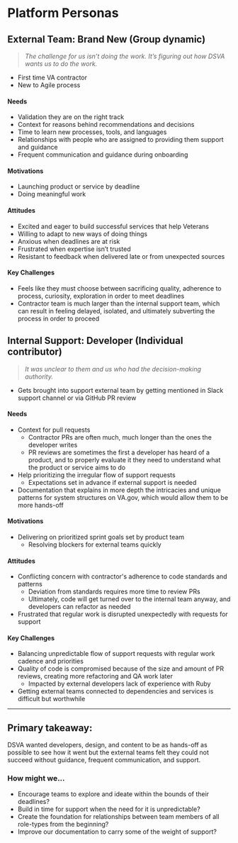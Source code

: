 # Platform Personas

## External Team: Brand New (Group dynamic)

>_The challenge for us isn’t doing the work. It’s figuring out how DSVA wants us to do the work._

- First time VA contractor
- New to Agile process

#### Needs
- Validation they are on the right track
- Context for reasons behind recommendations and decisions
- Time to learn new processes, tools, and languages
- Relationships with people who are assigned to providing them support and guidance 
- Frequent communication and guidance during onboarding

#### Motivations
- Launching product or service by deadline
- Doing meaningful work

#### Attitudes
- Excited and eager to build successful services that help Veterans
- Willing to adapt to new ways of doing things
- Anxious when deadlines are at risk
- Frustrated when expertise isn’t trusted
- Resistant to feedback when delivered late or from unexpected sources

#### Key Challenges
- Feels like they must choose between sacrificing quality, adherence to process, curiosity, exploration in order to meet deadlines
- Contractor team is much larger than the internal support team, which can result in feeling delayed, isolated, and ultimately subverting the process in order to proceed

## Internal Support: Developer (Individual contributor)

>_It was unclear to them and us who had the decision-making authority._

- Gets brought into support external team by getting mentioned in Slack support channel or via GitHub PR review 

#### Needs
- Context for pull requests 
  - Contractor PRs are often much, much longer than the ones the developer writes
  - PR reviews are sometimes the first a developer has heard of a product, and to properly evaluate it they need to understand what the product or service aims to do
- Help prioritizing the irregular flow of support requests
  - Expectations set in advance if external support is needed
- Documentation that explains in more depth the intricacies and unique patterns for system structures on VA.gov, which would allow them to be more hands-off

#### Motivations
- Delivering on prioritized sprint goals set by product team
  - Resolving blockers for external teams quickly

#### Attitudes
- Conflicting concern with contractor's adherence to code standards and patterns 
  - Deviation from standards requires more time to review PRs
  - Ultimately, code will get turned over to the internal team anyway, and developers can refactor as needed
- Frustrated that regular work is disrupted unexpectedly with requests for support

#### Key Challenges
- Balancing unpredictable flow of support requests with regular work cadence and priorities 
- Quality of code is compromised because of the size and amount of PR reviews, creating more refactoring and QA work later
  - Impacted by external developers lack of experience with Ruby
- Getting external teams connected to dependencies and services is difficult but worthwhile

---

## Primary takeaway:
DSVA wanted developers, design, and content to be as hands-off as possible to see how it went but the external teams felt they could not succeed without guidance, frequent communication, and support.

### How might we...
- Encourage teams to explore and ideate within the bounds of their deadlines?
- Build in time for support when the need for it is unpredictable?
- Create the foundation for relationships between team members of all role-types from the beginning?
- Improve our documentation to carry some of the weight of support?
